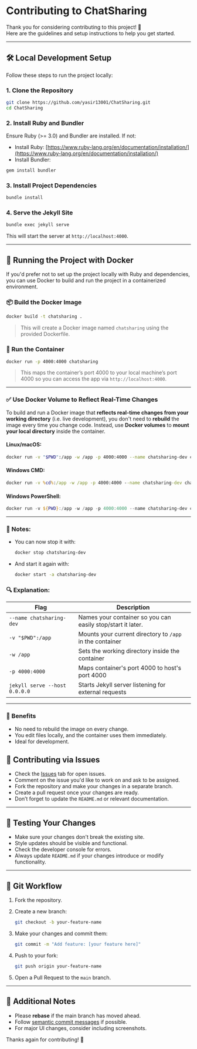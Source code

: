 
# Contributing to ChatSharing

Thank you for considering contributing to this project! 🎉  
Here are the guidelines and setup instructions to help you get started.

---

## 🛠 Local Development Setup

Follow these steps to run the project locally:

### 1. Clone the Repository

```bash
git clone https://github.com/yasir13001/ChatSharing.git
cd ChatSharing
````

### 2. Install Ruby and Bundler

Ensure Ruby (>= 3.0) and Bundler are installed. If not:

* Install Ruby: [https://www.ruby-lang.org/en/documentation/installation/](https://www.ruby-lang.org/en/documentation/installation/)
* Install Bundler:

```bash
gem install bundler
```

### 3. Install Project Dependencies

```bash
bundle install
```

### 4. Serve the Jekyll Site

```bash
bundle exec jekyll serve
```

This will start the server at `http://localhost:4000`.

---

## 🐳 Running the Project with Docker

If you'd prefer not to set up the project locally with Ruby and dependencies, you can use Docker to build and run the project in a containerized environment.

### 📦 Build the Docker Image

```bash
docker build -t chatsharing .
```

> This will create a Docker image named `chatsharing` using the provided Dockerfile.

### 🚀 Run the Container

```bash
docker run -p 4000:4000 chatsharing
```

> This maps the container’s port 4000 to your local machine’s port 4000 so you can access the app via `http://localhost:4000`.


---

### ✅ Use Docker Volume to Reflect Real-Time Changes

To build and run a Docker image that **reflects real-time changes from your working directory** (i.e. live development), you don't need to **rebuild** the image every time you change code. Instead, use **Docker volumes** to **mount your local directory** inside the container.

#### **Linux/macOS**:

```bash
docker run -v "$PWD":/app -w /app -p 4000:4000 --name chatsharing-dev chatsharing jekyll serve --host 0.0.0.0
```

#### **Windows CMD**:

```cmd
docker run -v %cd%:/app -w /app -p 4000:4000 --name chatsharing-dev chatsharing jekyll serve --host 0.0.0.0
```

#### **Windows PowerShell**:

```powershell
docker run -v ${PWD}:/app -w /app -p 4000:4000 --name chatsharing-dev chatsharing jekyll serve --host 0.0.0.0
```
---

### 🔧 Notes:

* You can now stop it with:

  ```bash
  docker stop chatsharing-dev
  ```
* And start it again with:

  ```bash
  docker start -a chatsharing-dev
  ```

### 🔍 Explanation:

| Flag                          | Description                                              |
| ----------------------------- | -------------------------------------------------------- |
| `--name chatsharing-dev`      |Names your container so you can easily stop/start it later.|
| `-v "$PWD":/app`              | Mounts your current directory to `/app` in the container |
| `-w /app`                     | Sets the working directory inside the container          |
| `-p 4000:4000`                | Maps container's port 4000 to host's port 4000           |
| `jekyll serve --host 0.0.0.0` | Starts Jekyll server listening for external requests     |

---

### 🚀 Benefits

* No need to rebuild the image on every change.
* You edit files locally, and the container uses them immediately.
* Ideal for development.

## 🚧 Contributing via Issues

* Check the [Issues](https://github.com/yasir13001/ChatSharing/issues) tab for open issues.
* Comment on the issue you'd like to work on and ask to be assigned.
* Fork the repository and make your changes in a separate branch.
* Create a pull request once your changes are ready.
* Don’t forget to update the `README.md` or relevant documentation.

---

## 🧪 Testing Your Changes

* Make sure your changes don't break the existing site.
* Style updates should be visible and functional.
* Check the developer console for errors.
* Always update `README.md` if your changes introduce or modify functionality.

---

## 🔄 Git Workflow

1. Fork the repository.
2. Create a new branch:

   ```bash
   git checkout -b your-feature-name
   ```
3. Make your changes and commit them:

   ```bash
   git commit -m "Add feature: [your feature here]"
   ```
4. Push to your fork:

   ```bash
   git push origin your-feature-name
   ```
5. Open a Pull Request to the `main` branch.

---

## 📄 Additional Notes

* Please **rebase** if the main branch has moved ahead.
* Follow [semantic commit messages](https://www.conventionalcommits.org/en/v1.0.0/) if possible.
* For major UI changes, consider including screenshots.

Thanks again for contributing! 🙌
